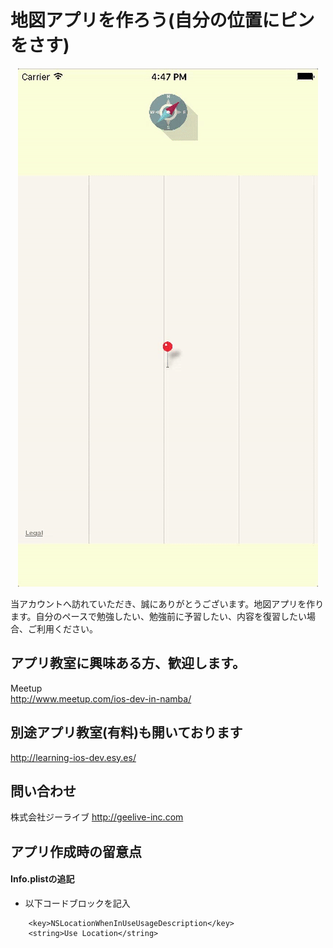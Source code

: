  
# 地図アプリを作ろう(自分の位置にピンをさす)

  <div style="text-align:center"><img src ="https://github.com/iosClassForBeginner/sampleMapApp/blob/master/Assets/sample.gif" /></div>
  
  当アカウントへ訪れていただき、誠にありがとうございます。地図アプリを作ります。自分のペースで勉強したい、勉強前に予習したい、内容を復習したい場合、ご利用ください。

## アプリ教室に興味ある方、歓迎します。  
  Meetup  
  http://www.meetup.com/ios-dev-in-namba/
  
## 別途アプリ教室(有料)も開いております  
  http://learning-ios-dev.esy.es/  

## 問い合わせ
  株式会社ジーライブ
  http://geelive-inc.com  

## アプリ作成時の留意点

#### Info.plistの追記
- 以下コードブロックを記入
  
```
	<key>NSLocationWhenInUseUsageDescription</key>
	<string>Use Location</string>
```
